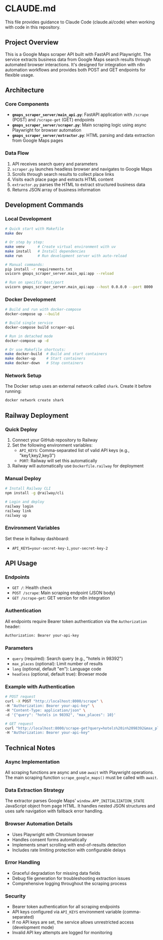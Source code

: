 # CLAUDE.md

This file provides guidance to Claude Code (claude.ai/code) when working with code in this repository.

## Project Overview

This is a Google Maps scraper API built with FastAPI and Playwright. The service extracts business data from Google Maps search results through automated browser interactions. It's designed for integration with n8n automation workflows and provides both POST and GET endpoints for flexible usage.

## Architecture

### Core Components

- **`gmaps_scraper_server/main_api.py`**: FastAPI application with `/scrape` (POST) and `/scrape-get` (GET) endpoints
- **`gmaps_scraper_server/scraper.py`**: Main scraping logic using async Playwright for browser automation
- **`gmaps_scraper_server/extractor.py`**: HTML parsing and data extraction from Google Maps pages

### Data Flow

1. API receives search query and parameters
2. `scraper.py` launches headless browser and navigates to Google Maps
3. Scrolls through search results to collect place links
4. Visits each place page and extracts HTML content
5. `extractor.py` parses the HTML to extract structured business data
6. Returns JSON array of business information

## Development Commands

### Local Development
```bash
# Quick start with Makefile
make dev

# Or step by step:
make venv      # Create virtual environment with uv
make install   # Install dependencies
make run       # Run development server with auto-reload

# Manual commands:
pip install -r requirements.txt
uvicorn gmaps_scraper_server.main_api:app --reload

# Run on specific host/port
uvicorn gmaps_scraper_server.main_api:app --host 0.0.0.0 --port 8000
```

### Docker Development
```bash
# Build and run with docker-compose
docker-compose up --build

# Build single service
docker-compose build scraper-api

# Run in detached mode
docker-compose up -d

# Or use Makefile shortcuts:
make docker-build  # Build and start containers
make docker-up     # Start containers
make docker-down   # Stop containers
```

### Network Setup
The Docker setup uses an external network called `shark`. Create it before running:
```bash
docker network create shark
```

## Railway Deployment

### Quick Deploy
1. Connect your GitHub repository to Railway
2. Set the following environment variables:
   - `API_KEYS`: Comma-separated list of valid API keys (e.g., "key1,key2,key3")
   - `PORT`: Railway will set this automatically
3. Railway will automatically use `Dockerfile.railway` for deployment

### Manual Deploy
```bash
# Install Railway CLI
npm install -g @railway/cli

# Login and deploy
railway login
railway link
railway up
```

### Environment Variables
Set these in Railway dashboard:
- `API_KEYS=your-secret-key-1,your-secret-key-2`

## API Usage

### Endpoints
- `GET /`: Health check
- `POST /scrape`: Main scraping endpoint (JSON body)
- `GET /scrape-get`: GET version for n8n integration

### Authentication
All endpoints require Bearer token authentication via the `Authorization` header:
```bash
Authorization: Bearer your-api-key
```

### Parameters
- `query` (required): Search query (e.g., "hotels in 98392")
- `max_places` (optional): Limit number of results
- `lang` (optional, default "en"): Language code
- `headless` (optional, default true): Browser mode

### Example with Authentication
```bash
# POST request
curl -X POST "http://localhost:8000/scrape" \
-H "Authorization: Bearer your-api-key" \
-H "Content-Type: application/json" \
-d '{"query": "hotels in 98392", "max_places": 10}'

# GET request
curl "http://localhost:8000/scrape-get?query=hotels%20in%2098392&max_places=10" \
-H "Authorization: Bearer your-api-key"
```

## Technical Notes

### Async Implementation
All scraping functions are async and use `await` with Playwright operations. The main scraping function `scrape_google_maps()` must be called with `await`.

### Data Extraction Strategy
The extractor parses Google Maps' `window.APP_INITIALIZATION_STATE` JavaScript object from page HTML. It handles nested JSON structures and uses safe navigation with fallback error handling.

### Browser Automation Details
- Uses Playwright with Chromium browser
- Handles consent forms automatically
- Implements smart scrolling with end-of-results detection
- Includes rate limiting protection with configurable delays

### Error Handling
- Graceful degradation for missing data fields
- Debug file generation for troubleshooting extraction issues
- Comprehensive logging throughout the scraping process

### Security
- Bearer token authentication for all scraping endpoints
- API keys configured via `API_KEYS` environment variable (comma-separated)
- If no API keys are set, the service allows unrestricted access (development mode)
- Invalid API key attempts are logged for monitoring